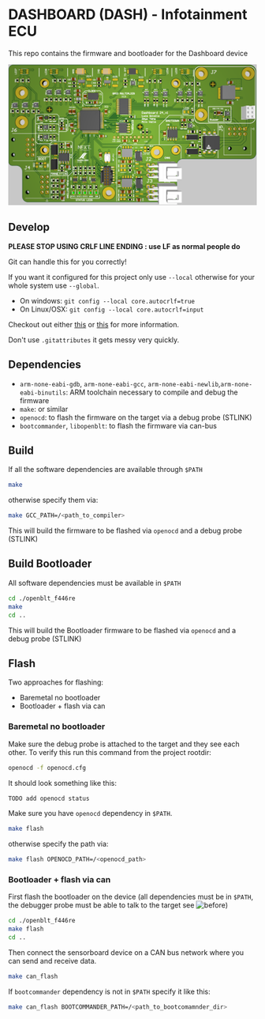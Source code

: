 # DASHBOARD (DASH) - Infotainment ECU
This repo contains the firmware and bootloader for the Dashboard device

![3d_pcb_view](./Doc/media/PCB_3D_v1.0.0.png)

## Develop
**PLEASE STOP USING CRLF LINE ENDING : use LF as normal people do**

Git can handle this for you correctly!

If you want it configured for this project only use `--local` otherwise for your whole system use `--global`.

- On windows: `git config --local core.autocrlf=true`
- On Linux/OSX: `git config --local core.autocrlf=input`

Checkout out either [this](https://www.git-scm.com/book/en/v2/Customizing-Git-Git-Configuration#_formatting_and_whitespace) or [this](https://stackoverflow.com/a/46347609/9167660) for more information.

Don't use `.gitattributes` it gets messy very quickly.

## Dependencies
- `arm-none-eabi-gdb`, `arm-none-eabi-gcc`, `arm-none-eabi-newlib`,`arm-none-eabi-binutils`: ARM toolchain necessary to compile and debug the firmware
- `make`: or similar
- `openocd`: to flash the firmware on the target via a debug probe (STLINK)
- `bootcommander`, `libopenblt`: to flash the firmware via can-bus

## Build
If all the software dependencies are available through `$PATH`
```bash
make
```
otherwise specify them via:
```bash
make GCC_PATH=/<path_to_compiler>
```
This will build the firmware to be flashed via `openocd` and a debug probe (STLINK)
## Build Bootloader
All software dependencies must be available in `$PATH`
```bash
cd ./openblt_f446re
make
cd ..
```
This will build the Bootloader firmware to be flashed via `openocd` and a debug probe (STLINK)

## Flash 
Two approaches for flashing:
- Baremetal no bootloader
- Bootloader + flash via can
### Baremetal no bootloader
Make sure the debug probe is attached to the target and they see each other. 
To verify this run this command from the project rootdir:
```bash
openocd -f openocd.cfg
```
It should look something like this:
```bash
TODO add openocd status
```

Make sure you have `openocd` dependency in `$PATH`.
```bash
make flash
```
otherwise specify the path via:
```bash
make flash OPENOCD_PATH=/<openocd_path>
```
### Bootloader + flash via can
First flash the bootloader on the device (all dependencies must be in `$PATH`, the debugger probe must be able to talk to the target see ![before](##flash))
```bash
cd ./openblt_f446re
make flash
cd ..
```
Then connect the sensorboard device on a CAN bus network where you can send and receive data.
```bash
make can_flash
```
If `bootcommander` dependency is not in `$PATH` specify it like this:
```bash
make can_flash BOOTCOMMANDER_PATH=/<path_to_bootcomamnder_dir>
```

